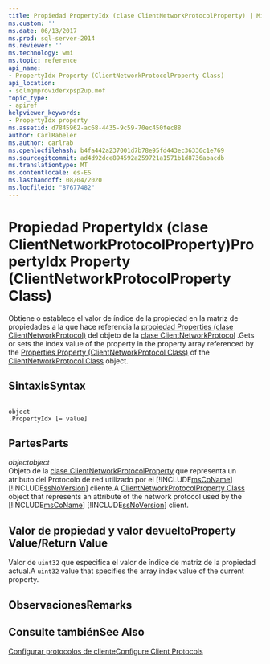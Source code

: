 ```yaml
---
title: Propiedad PropertyIdx (clase ClientNetworkProtocolProperty) | Microsoft Docs
ms.custom: ''
ms.date: 06/13/2017
ms.prod: sql-server-2014
ms.reviewer: ''
ms.technology: wmi
ms.topic: reference
api_name:
- PropertyIdx Property (ClientNetworkProtocolProperty Class)
api_location:
- sqlmgmproviderxpsp2up.mof
topic_type:
- apiref
helpviewer_keywords:
- PropertyIdx property
ms.assetid: d7845962-ac68-4435-9c59-70ec450fec88
author: CarlRabeler
ms.author: carlrab
ms.openlocfilehash: b4fa442a237001d7b78e95fd443ec36336c1e769
ms.sourcegitcommit: ad4d92dce894592a259721a1571b1d8736abacdb
ms.translationtype: MT
ms.contentlocale: es-ES
ms.lasthandoff: 08/04/2020
ms.locfileid: "87677482"
---
```

# <a name="propertyidx-property-clientnetworkprotocolproperty-class"></a><span data-ttu-id="830f4-102">Propiedad PropertyIdx (clase ClientNetworkProtocolProperty)</span><span class="sxs-lookup"><span data-stu-id="830f4-102">PropertyIdx Property (ClientNetworkProtocolProperty Class)</span></span>
  <span data-ttu-id="830f4-103">Obtiene o establece el valor de índice de la propiedad en la matriz de propiedades a la que hace referencia la [propiedad Properties (clase ClientNetworkProtocol)](../clientnetworkprotocol-class/clientnetworkprotocol-class.md) del objeto de la [clase ClientNetworkProtocol](../clientnetworkprotocol-class/clientnetworkprotocol-class.md) .</span><span class="sxs-lookup"><span data-stu-id="830f4-103">Gets or sets the index value of the property in the property array referenced by the [Properties Property (ClientNetworkProtocol Class)](../clientnetworkprotocol-class/clientnetworkprotocol-class.md) of the [ClientNetworkProtocol Class](../clientnetworkprotocol-class/clientnetworkprotocol-class.md) object.</span></span>  
  
## <a name="syntax"></a><span data-ttu-id="830f4-104">Sintaxis</span><span class="sxs-lookup"><span data-stu-id="830f4-104">Syntax</span></span>  
  
```  
  
object  
.PropertyIdx [= value]  
```  
  
## <a name="parts"></a><span data-ttu-id="830f4-105">Partes</span><span class="sxs-lookup"><span data-stu-id="830f4-105">Parts</span></span>  
 <span data-ttu-id="830f4-106">*object*</span><span class="sxs-lookup"><span data-stu-id="830f4-106">*object*</span></span>  
 <span data-ttu-id="830f4-107">Objeto de la [clase ClientNetworkProtocolProperty](clientnetworkprotocolproperty-class.md) que representa un atributo del Protocolo de red utilizado por el [!INCLUDE[msCoName](../../../includes/msconame-md.md)] [!INCLUDE[ssNoVersion](../../../includes/ssnoversion-md.md)] cliente.</span><span class="sxs-lookup"><span data-stu-id="830f4-107">A [ClientNetworkProtocolProperty Class](clientnetworkprotocolproperty-class.md) object that represents an attribute of the network protocol used by the [!INCLUDE[msCoName](../../../includes/msconame-md.md)] [!INCLUDE[ssNoVersion](../../../includes/ssnoversion-md.md)] client.</span></span>  
  
## <a name="property-valuereturn-value"></a><span data-ttu-id="830f4-108">Valor de propiedad y valor devuelto</span><span class="sxs-lookup"><span data-stu-id="830f4-108">Property Value/Return Value</span></span>  
 <span data-ttu-id="830f4-109">Valor de `uint32` que especifica el valor de índice de matriz de la propiedad actual.</span><span class="sxs-lookup"><span data-stu-id="830f4-109">A `uint32` value that specifies the array index value of the current property.</span></span>  
  
## <a name="remarks"></a><span data-ttu-id="830f4-110">Observaciones</span><span class="sxs-lookup"><span data-stu-id="830f4-110">Remarks</span></span>  
  
## <a name="see-also"></a><span data-ttu-id="830f4-111">Consulte también</span><span class="sxs-lookup"><span data-stu-id="830f4-111">See Also</span></span>  
 [<span data-ttu-id="830f4-112">Configurar protocolos de cliente</span><span class="sxs-lookup"><span data-stu-id="830f4-112">Configure Client Protocols</span></span>](../../../database-engine/configure-windows/configure-client-protocols.md)  
  
  
